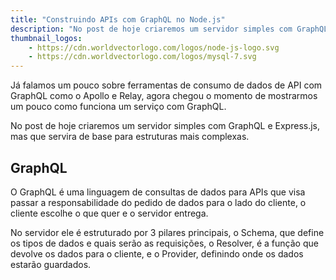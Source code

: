 ```yaml
---
title: "Construindo APIs com GraphQL no Node.js"
description: "No post de hoje criaremos um servidor simples com GraphQL e Express.js, mas que servira de base para estruturas mais complexas."
thumbnail_logos:
    - https://cdn.worldvectorlogo.com/logos/node-js-logo.svg
    - https://cdn.worldvectorlogo.com/logos/mysql-7.svg
---
```


Já falamos um pouco sobre ferramentas de consumo de dados de API com GraphQL como o Apollo e Relay, agora chegou o momento de mostrarmos um pouco como funciona um serviço com GraphQL.

No post de hoje criaremos um servidor simples com GraphQL e Express.js, mas que servira de base para estruturas mais complexas.

## GraphQL

O GraphQL é uma linguagem de consultas de dados para APIs que visa passar a responsabilidade do pedido de dados para o lado do cliente, o cliente escolhe o que quer e o servidor entrega. 

No servidor ele é estruturado por 3 pilares principais, o Schema, que define os tipos de dados e quais serão as requisições, o Resolver, é a função que devolve os dados para o cliente, e o Provider, definindo onde os dados estarão guardados.